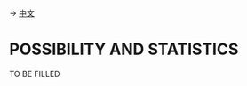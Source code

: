 -> [中文](/SKILLSETS/MATH/POSSIBILITY&STATISTICS/possibility&statistics-cn.md)
# POSSIBILITY AND STATISTICS
TO BE FILLED